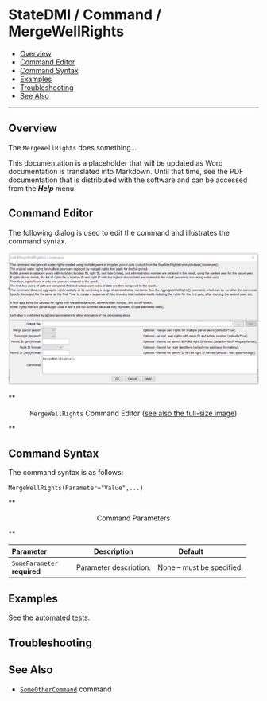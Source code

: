# StateDMI / Command / MergeWellRights #

* [Overview](#overview)
* [Command Editor](#command-editor)
* [Command Syntax](#command-syntax)
* [Examples](#examples)
* [Troubleshooting](#troubleshooting)
* [See Also](#see-also)

-------------------------

## Overview ##

The `MergeWellRights` does something...

This documentation is a placeholder that will be updated as Word documentation is translated into Markdown.
Until that time, see the PDF documentation that is distributed with the software and can be accessed
from the ***Help*** menu.

## Command Editor ##

The following dialog is used to edit the command and illustrates the command syntax.

![MergeWellRights](MergeWellRights.png)

**<p style="text-align: center;">
`MergeWellRights` Command Editor (<a href="../MergeWellRights.png">see also the full-size image</a>)
</p>**

## Command Syntax ##

The command syntax is as follows:

```text
MergeWellRights(Parameter="Value",...)
```
**<p style="text-align: center;">
Command Parameters
</p>**

| **Parameter**&nbsp;&nbsp;&nbsp;&nbsp;&nbsp;&nbsp;&nbsp;&nbsp;&nbsp;&nbsp;&nbsp;&nbsp; | **Description** | **Default**&nbsp;&nbsp;&nbsp;&nbsp;&nbsp;&nbsp;&nbsp;&nbsp;&nbsp;&nbsp; |
| --------------|-----------------|----------------- |
|`SomeParameter`<br>**required**|Parameter description.|None – must be specified.|

## Examples ##

See the [automated tests](https://github.com/OpenWaterFoundation/cdss-app-statedmi-main/tree/master/test/regression/commands/MergeWellRights).

## Troubleshooting ##

## See Also ##

* [`SomeOtherCommand`](../SomeOtherCommand/SomeOtherCommand) command
